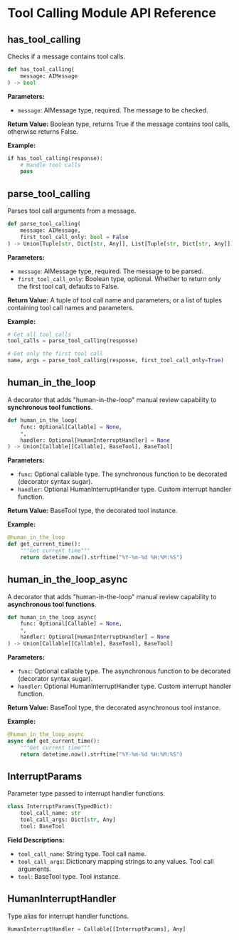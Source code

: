 # Tool Calling Module API Reference

## has_tool_calling

Checks if a message contains tool calls.

```python
def has_tool_calling(
    message: AIMessage
) -> bool
```

**Parameters:**

- `message`: AIMessage type, required. The message to be checked.

**Return Value:** Boolean type, returns True if the message contains tool calls, otherwise returns False.

**Example:**

```python
if has_tool_calling(response):
    # Handle tool calls
    pass
```

## parse_tool_calling

Parses tool call arguments from a message.

```python
def parse_tool_calling(
    message: AIMessage,
    first_tool_call_only: bool = False
) -> Union[Tuple[str, Dict[str, Any]], List[Tuple[str, Dict[str, Any]]]]
```

**Parameters:**

- `message`: AIMessage type, required. The message to be parsed.
- `first_tool_call_only`: Boolean type, optional. Whether to return only the first tool call, defaults to False.

**Return Value:** A tuple of tool call name and parameters, or a list of tuples containing tool call names and parameters.

**Example:**

```python
# Get all tool calls
tool_calls = parse_tool_calling(response)

# Get only the first tool call
name, args = parse_tool_calling(response, first_tool_call_only=True)
```

## human_in_the_loop

A decorator that adds "human-in-the-loop" manual review capability to **synchronous tool functions**.

```python
def human_in_the_loop(
    func: Optional[Callable] = None,
    *,
    handler: Optional[HumanInterruptHandler] = None
) -> Union[Callable[[Callable], BaseTool], BaseTool]
```

**Parameters:**

- `func`: Optional callable type. The synchronous function to be decorated (decorator syntax sugar).
- `handler`: Optional HumanInterruptHandler type. Custom interrupt handler function.

**Return Value:** BaseTool type, the decorated tool instance.

**Example:**

```python
@human_in_the_loop
def get_current_time():
    """Get current time"""
    return datetime.now().strftime("%Y-%m-%d %H:%M:%S")
```

## human_in_the_loop_async

A decorator that adds "human-in-the-loop" manual review capability to **asynchronous tool functions**.

```python
def human_in_the_loop_async(
    func: Optional[Callable] = None,
    *,
    handler: Optional[HumanInterruptHandler] = None
) -> Union[Callable[[Callable], BaseTool], BaseTool]
```

**Parameters:**

- `func`: Optional callable type. The asynchronous function to be decorated (decorator syntax sugar).
- `handler`: Optional HumanInterruptHandler type. Custom interrupt handler function.

**Return Value:** BaseTool type, the decorated asynchronous tool instance.

**Example:**

```python
@human_in_the_loop_async
async def get_current_time():
    """Get current time"""
    return datetime.now().strftime("%Y-%m-%d %H:%M:%S")
```

## InterruptParams

Parameter type passed to interrupt handler functions.

```python
class InterruptParams(TypedDict):
    tool_call_name: str
    tool_call_args: Dict[str, Any]
    tool: BaseTool
```

**Field Descriptions:**

- `tool_call_name`: String type. Tool call name.
- `tool_call_args`: Dictionary mapping strings to any values. Tool call arguments.
- `tool`: BaseTool type. Tool instance.

## HumanInterruptHandler

Type alias for interrupt handler functions.

```python
HumanInterruptHandler = Callable[[InterruptParams], Any]
```
